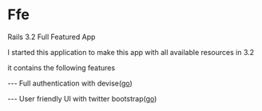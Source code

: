 Ffe
===

Rails 3.2 Full Featured App


I started this application to make this app with all available resources in 3.2 


it contains the following features 

--- Full authentication with devise(<a href='https://github.com/plataformatec/devise'>go</a>)

--- User friendly UI with twitter bootstrap(<a href='https://github.com/seyhunak/twitter-bootstrap-rails'>go</a>)  
